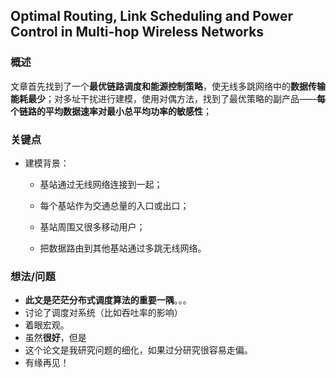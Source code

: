 

## Optimal Routing, Link Scheduling and Power Control in Multi-hop Wireless Networks



### 概述

 

文章首先找到了一个**最优链路调度和能源控制策略**，使无线多跳网络中的**数据传输能耗最少**；对多址干扰进行建模，使用对偶方法，找到了最优策略的副产品——**每个链路的平均数据速率对最小总平均功率的敏感性**；




### 关键点



- 建模背景：

  - 基站通过无线网络连接到一起；

  - 每个基站作为交通总量的入口或出口；

  - 基站周围又很多移动用户；

  - 把数据路由到其他基站通过多跳无线网络。


### 想法/问题



- **此文是茫茫分布式调度算法的重要一隅**。。。
- 讨论了调度对系统（比如吞吐率的影响）
- 着眼宏观。
- 虽然**很好**，但是
- 这个论文是我研究问题的细化，如果过分研究很容易走偏。
- 有缘再见！







